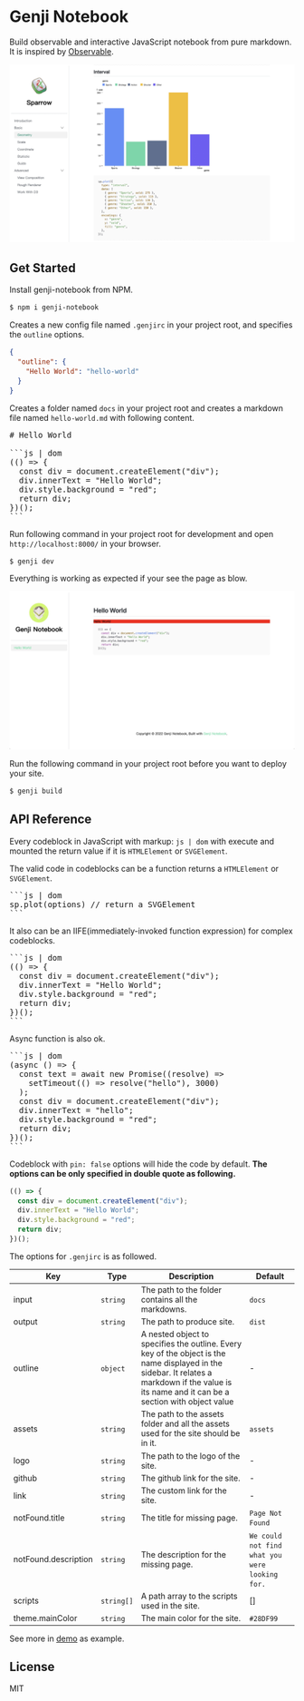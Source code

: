 # Genji Notebook

Build observable and interactive JavaScript notebook from pure markdown. It is inspired by [Observable](https://observablehq.com/).

![sparrow](./assets/sparrow.jpg)

## Get Started

Install genji-notebook from NPM.

```bash
$ npm i genji-notebook
```

Creates a new config file named `.genjirc` in your project root, and specifies the `outline` options.

```json
{
  "outline": {
    "Hello World": "hello-world"
  }
}
```

Creates a folder named `docs` in your project root and creates a markdown file named `hello-world.md` with following content.

<pre>
# Hello World

```js | dom
(() => {
  const div = document.createElement("div");
  div.innerText = "Hello World";
  div.style.background = "red";
  return div;
})();
```
</pre>

Run following command in your project root for development and open `http://localhost:8000/` in your browser.

```bash
$ genji dev
```

Everything is working as expected if your see the page as blow.

![example](./assets/example.jpg)

Run the following command in your project root before you want to deploy your site.

```bash
$ genji build
```

## API Reference

Every codeblock in JavaScript with markup: `js | dom` with execute and mounted the return value if it is `HTMLElement` or `SVGElement`.

The valid code in codeblocks can be a function returns a `HTMLElement` or `SVGElement`.

<pre>
```js | dom
sp.plot(options) // return a SVGElement
```
</pre>

It also can be an IIFE(immediately-invoked function expression) for complex codeblocks.

<pre>
```js | dom
(() => {
  const div = document.createElement("div");
  div.innerText = "Hello World";
  div.style.background = "red";
  return div;
})();
```
</pre>

Async function is also ok.

<pre>
```js | dom
(async () => {
  const text = await new Promise((resolve) =>
    setTimeout(() => resolve("hello"), 3000)
  );
  const div = document.createElement("div");
  div.innerText = "hello";
  div.style.background = "red";
  return div;
})();
```
</pre>

Codeblock with `pin: false` options will hide the code by default. **The options can be only specified in double quote as following.**

```js | dom "pin: false"
(() => {
  const div = document.createElement("div");
  div.innerText = "Hello World";
  div.style.background = "red";
  return div;
})();
```

The options for `.genjirc` is as followed.

| Key                  | Type       | Description                                                                                                                                                                                      | Default                                        |
| -------------------- | ---------- | ------------------------------------------------------------------------------------------------------------------------------------------------------------------------------------------------ | ---------------------------------------------- |
| input                | `string`   | The path to the folder contains all the markdowns.                                                                                                                                               | `docs`                                         |
| output               | `string`   | The path to produce site.                                                                                                                                                                        | `dist`                                         |
| outline              | `object`   | A nested object to specifies the outline. Every key of the object is the name displayed in the sidebar. It relates a markdown if the value is its name and it can be a section with object value | -                                              |
| assets               | `string`   | The path to the assets folder and all the assets used for the site should be in it.                                                                                                              | `assets`                                       |
| logo                 | `string`   | The path to the logo of the site.                                                                                                                                                                | -                                              |
| github               | `string`   | The github link for the site.                                                                                                                                                                    | -                                              |
| link                 | `string`   | The custom link for the site.                                                                                                                                                                    | -                                              |
| notFound.title       | `string`   | The title for missing page.                                                                                                                                                                      | `Page Not Found`                               |
| notFound.description | `string`   | The description for the missing page.                                                                                                                                                            | `We could not find what you were looking for.` |
| scripts              | `string[]` | A path array to the scripts used in the site.                                                                                                                                                    | []                                             |
| theme.mainColor      | `string`   | The main color for the site.                                                                                                                                                                     | `#28DF99`                                      |

See more in [demo](./demo/.genjirc) as example.

## License

MIT

